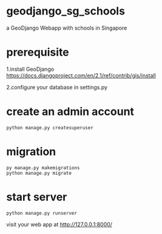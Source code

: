 # geodjango_sg_schools
a GeoDjango Webapp with schools in Singapore

# prerequisite
1.install GeoDjango 
https://docs.djangoproject.com/en/2.1/ref/contrib/gis/install

2.configure your database in settings.py

# create an admin account
```
python manage.py createsuperuser
```

# migration
```
py manage.py makemigrations
python manage.py migrate
```

# start server
```
python manage.py runserver
 ```
visit your web app at http://127.0.0.1:8000/